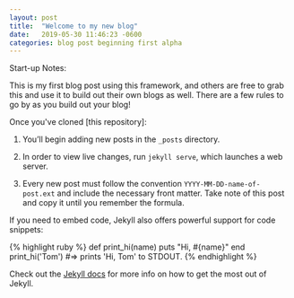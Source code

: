 ```yaml
---
layout: post
title:  "Welcome to my new blog"
date:   2019-05-30 11:46:23 -0600
categories: blog post beginning first alpha
---
```


Start-up Notes:

This is my first blog post using this framework, and others are free to grab this and use it to build out their own blogs as well. There are a few rules to go by as you build out your blog!

Once you've cloned [this repository]:

1. You’ll begin adding new posts in the `_posts` directory. 

2. In order to view live changes, run `jekyll serve`, which launches a web server.

3. Every new post must follow the convention `YYYY-MM-DD-name-of-post.ext` and include the necessary front matter. Take note of this post and copy it until you remember the formula.

If you need to embed code, Jekyll also offers powerful support for code snippets:

{% highlight ruby %}
def print_hi(name)
  puts "Hi, #{name}"
end
print_hi('Tom')
#=> prints 'Hi, Tom' to STDOUT.
{% endhighlight %}

Check out the [Jekyll docs][jekyll-docs] for more info on how to get the most out of Jekyll.

[jekyll-docs]: http://jekyllrb.com/docs/home